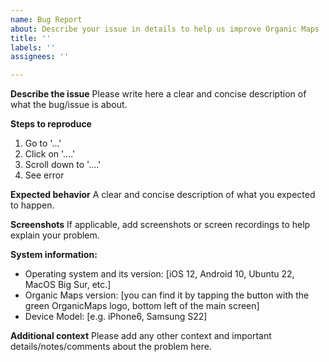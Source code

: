 ```yaml
---
name: Bug Report
about: Describe your issue in details to help us improve Organic Maps
title: ''
labels: ''
assignees: ''

---
```


**Describe the issue**
Please write here a clear and concise description of what the bug/issue is about.

**Steps to reproduce**
1. Go to '...'
2. Click on '....'
3. Scroll down to '....'
4. See error

**Expected behavior**
A clear and concise description of what you expected to happen.

**Screenshots**
If applicable, add screenshots or screen recordings to help explain your problem.

**System information:**
 - Operating system and its version: [iOS 12, Android 10, Ubuntu 22, MacOS Big Sur, etc.]
 - Organic Maps version: [you can find it by tapping the button with the green OrganicMaps logo, bottom left of the main screen]
 - Device Model: [e.g. iPhone6, Samsung S22]

**Additional context**
Please add any other context and important details/notes/comments about the problem here.
